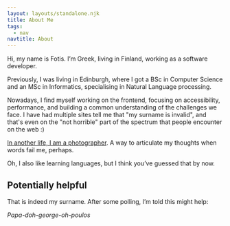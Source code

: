 ```yaml
---
layout: layouts/standalone.njk
title: About Me
tags:
  - nav
navtitle: About
---
```


Hi, my name is Fotis. I’m Greek, living in Finland, working as a software developer.

Previously, I was living in Edinburgh, where I got a BSc in Computer Science and an MSc in Informatics, specialising in Natural Language processing.

Nowadays, I find myself working on the frontend, focusing on accessibility, performance, and building a common understanding of the challenges we face. I have had multiple sites tell me that "my surname is invalid", and that's even on the "not horrible" part of the spectrum that people encounter on the web :)

[In another life, I am a photographer](https://fotis.photos). A way to articulate my thoughts when words fail me, perhaps.

Oh, I also like learning languages, but I think you’ve guessed that by now.

## Potentially helpful

That is indeed my surname. After some polling, I’m told this might help:

_Papa-doh-george-oh-poulos_
